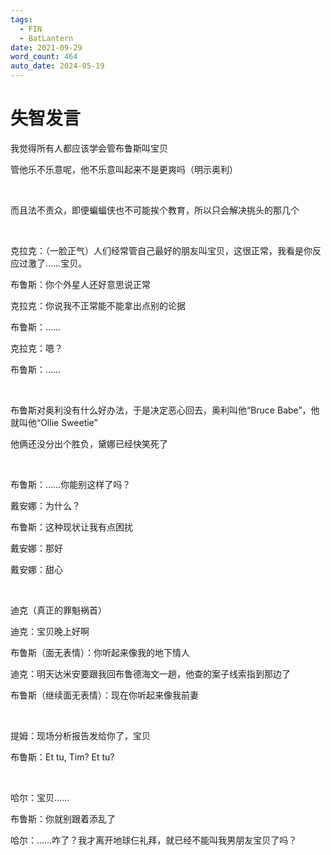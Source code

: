 ```yaml
---
tags:
  - FIN
  - BatLantern
date: 2021-09-29
word_count: 464
auto_date: 2024-05-19
---
```


# 失智发言

我觉得所有人都应该学会管布鲁斯叫宝贝

管他乐不乐意呢，他不乐意叫起来不是更爽吗（明示奥利）

<br>

而且法不责众，即便蝙蝠侠也不可能挨个教育，所以只会解决挑头的那几个

<br>

克拉克：（一脸正气）人们经常管自己最好的朋友叫宝贝，这很正常，我看是你反应过激了……宝贝。

布鲁斯：你个外星人还好意思说正常

克拉克：你说我不正常能不能拿出点别的论据

布鲁斯：……

克拉克：嗯？

布鲁斯：……

<br>

布鲁斯对奥利没有什么好办法，于是决定恶心回去，奥利叫他“Bruce Babe”，他就叫他“Ollie Sweetie”

他俩还没分出个胜负，黛娜已经快笑死了

<br>

布鲁斯：……你能别这样了吗？

戴安娜：为什么？

布鲁斯：这种现状让我有点困扰

戴安娜：那好

戴安娜：甜心

<br>

迪克（真正的罪魁祸首）

迪克：宝贝晚上好啊

布鲁斯（面无表情）：你听起来像我的地下情人

迪克：明天达米安要跟我回布鲁德海文一趟，他查的案子线索指到那边了

布鲁斯（继续面无表情）：现在你听起来像我前妻

<br>

提姆：现场分析报告发给你了，宝贝

布鲁斯：Et tu, Tim? Et tu?

<br>

哈尔：宝贝……

布鲁斯：你就别跟着添乱了

哈尔：……咋了？我才离开地球仨礼拜，就已经不能叫我男朋友宝贝了吗？
